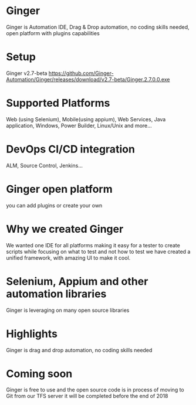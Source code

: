 # Ginger
Ginger is Automation IDE, Drag & Drop automation, no coding skills needed, open platform with plugins capabilities

# Setup
Ginger v2.7-beta
https://github.com/Ginger-Automation/Ginger/releases/download/v2.7-beta/Ginger.2.7.0.0.exe

# Supported Platforms
Web (using Selenium), Mobile(using appium), Web Services, Java application, Windows, Power Builder, Linux/Unix and more...

# DevOps CI/CD integration
ALM, Source Control, Jenkins...

# Ginger open platform
you can add plugins or create your own

# Why we created Ginger
We wanted one IDE for all platforms making it easy for a tester to create scripts while focusing on what to test and not how to test
we have created a unified framework, with amazing UI to make it cool.

# Selenium, Appium and other automation libraries
Ginger is leveraging on many open source libraries 

# Highlights
Ginger is drag and drop automation, no coding skills needed

# Coming soon
Ginger is free to use and the open source code is in process of moving to Git from our TFS server it will be completed before the end of 2018

